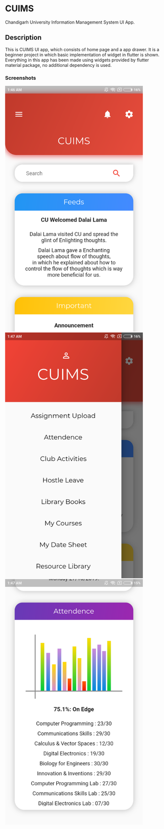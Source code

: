 # CUIMS

Chandigarh University Information Management System UI App.

## Description

This is CUIMS UI app, which consists of home page and a app drawer. It is a beginner project in which basic implementation of widget in flutter is shown. Everything in this app has been made using widgets provided by flutter material package, no additional dependency is used.

### Screenshots

<img src="screenshots/cuims1.png" height="800">
<img src="screenshots/cuims2.png" height="800">
<img src="screenshots/cuims3.png" height="800">
